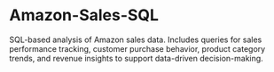 # Amazon-Sales-SQL
SQL-based analysis of Amazon sales data. Includes queries for sales performance tracking, customer purchase behavior, product category trends, and revenue insights to support data-driven decision-making.
